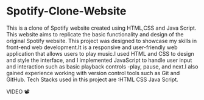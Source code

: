 # Spotify-Clone-Website
This is a clone of Spotify website created using HTML,CSS and Java Script. This website aims to replicate the basic functionality  and design of  the original  Spotify website.
This project was designed to showcase my skills in front-end web development.It is a responsive and user-friendly web application that allows users to play music.I used HTML and CSS to design and style the interface, and I implemented JavaScript to handle user input and interaction such as basic playback controls -play, pause, and next.I also gained experience working with version control tools such as Git and GitHub.
Tech Stacks used in this project are :HTML CSS Java Script.


VIDEO 📽️



